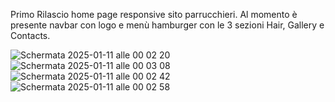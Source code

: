 Primo Rilascio home page responsive sito parrucchieri. Al momento è presente navbar con logo e menù hamburger con le 3 sezioni Hair, Gallery e Contacts. 

![Schermata 2025-01-11 alle 00 02 20](https://github.com/user-attachments/assets/1cf71072-b263-4929-84ef-b3e3b3a6b1d5)
![Schermata 2025-01-11 alle 00 03 08](https://github.com/user-attachments/assets/b8186a1d-2c5a-4e75-b654-213051eb0ae8)
![Schermata 2025-01-11 alle 00 02 42](https://github.com/user-attachments/assets/0aefcd8f-92e0-4cba-bfa4-26ffe2e97d70)
![Schermata 2025-01-11 alle 00 02 58](https://github.com/user-attachments/assets/c3542137-dc00-4f97-a01c-531695bec1af)
